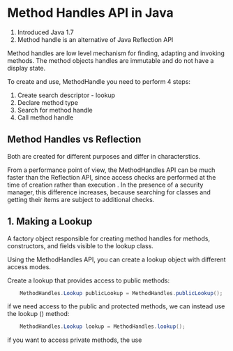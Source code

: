 # Method Handles API in Java
1. Introduced Java 1.7
2. Method handle is an alternative of Java Reflection API

Method handles are low level mechanism for finding, adapting and invoking methods.  The method objects handles are immutable and do not have a display state.

To create and use, MethodHandle you need to perform 4 steps:

1. Create search descriptor - lookup 
2. Declare method type 
3. Search for method handle 
4. Call method handle

## Method Handles vs Reflection
Both are created for different purposes and differ in characterstics.

From a performance point of view, the MethodHandles API can be much faster than the Reflection API, since access checks are performed at the time of creation rather than execution . In the presence of a security manager, this difference increases, because searching for classes and getting their items are subject to additional checks.


## 1. Making a Lookup
A factory object responsible for creating method handles for methods, constructors, and fields visible to the lookup class.

Using the MethodHandles API, you can create a lookup object with different access modes.

Create a lookup that provides access to public methods:

```java 
    MethodHandles.Lookup publicLookup = MethodHandles.publicLookup();
```

 if we need access to the public and protected methods, we can instead use the lookup () method:

```java
    MethodHandles.Lookup lookup = MethodHandles.lookup();
```

if you want to access private methods, the use 